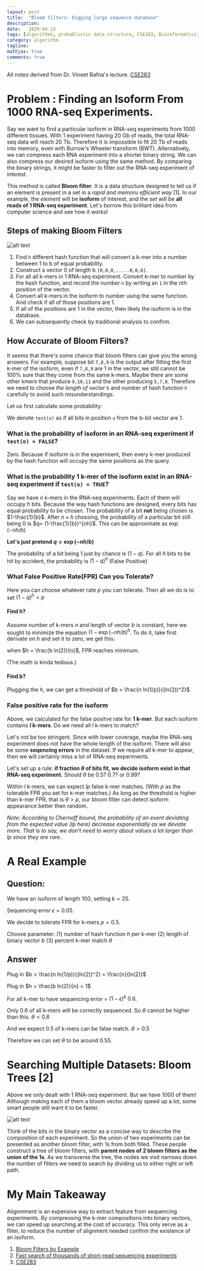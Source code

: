 ```yaml
---
layout: post
title:  "Bloom filters: Digging large sequence database"
description: 
date:   2020-04-23
tags: [algorithms, probablistic data structure, CSE283, Bioinformatics]
category: algorithm
tagline: 
mathjax: true
comments: true
---
```

All notes derived from Dr. Vineet Bafna's lecture. [CSE283](https://www.dropbox.com/s/2zpulpceqh6m0i5/BloomFiltersSketching.pptx?dl=0)

# Problem : Finding an Isoform From 1000 RNA-seq Experiments.

Say we want to find a particular isoform in RNA-seq experiments from 1000 different tissues. With 1 experiment having 20 Gb of reads, the total RNA-seq data will reach 20 Tb. Therefore it is impossible to fit 20 Tb of reads into memory, even with Burrow's Wheeler transform (BWT). Alternatively, we can compress each RNA experiment into a shorter binary string. We can also compress our desired isoform using the same method. By comparing the binary strings, it might be faster to filter out the RNA-seq experiment of interest.

This method is called **Bloom filter**. It is a data structure designed to tell us if an element is present in a set in a *rapid and memoru efficient way* [1]. In our example, the *element* will be **isoform** of interest, and the *set* will be **all reads of 1 RNA-seq experiment**. Let's borrow this brilliant idea from computer science and see how it works!



## Steps of making Bloom Filters
![alt text](/assets/img/bloom1.jpg)
 1. Find `h` different hash function that will convert a k-mer into a number between 1 to b of equal probability.
 2. Construct a vector 0 of length b `[0,0,0,.....0,0,0]`. 
 3. For all all k-mers in 1 RNA-seq experiment. Convert k-mer to number by the hash function, and record the number `n` by writing an `1` in the nth position of the vector.
 4. Convert all k-mers in the isoform to number using the same function. And check if all of those positions are 1.
 5. If all of the positions are 1 in the vector, then likely the isoform is in the database.
 6. We can subsequently check by traditional analysis to confirm.

## How Accurate of Bloom Filters?

It seems that there's some chance that bloom filters can give you the wrong answers. For example, suppose bit `7,8,9` is the output after fitting the first k-mer of the isoform, even if `7,8,9` are 1 in the vector, we still cannot be 100% sure that they come from the same k-mers. Maybe there are some other kmers that produce `9,10,11` and the other producing `5,7,8`. Therefore we need to choose *the length of vector* `b` and number of hash function `h` carefully to avoid such misunderstandings.

Let us first calculate some probability:

We denote `test(o)` as if all bits in position `o` from the b-bit vector are 1. 

### What is the probability of isoform in an RNA-seq experiment if `test(o) = FALSE`?

Zero. Because if isoform is in the experiment, then every k-mer produced by the hash function will occupy the same positions as the query.

### What is the probability 1 k-mer of the isoform exist in an RNA-seq experiment if `test(o) = TRUE`?

Say we have $n$ k-mers in the RNA-seq experiments. Each of them will occupy $h$ bits. Because the way hash functions are designed, every bits has equal probability to be chosen. The probability of a bit **not** being chosen is $1-\frac{1}{b}$. After $n \times h$ chossing, the probability of a particular bit still being 0 is $q= (1-\frac{1}{b})^{nh}$. This can be approximate as $\exp(-nh/b)$

**Let's just pretend $q = \exp(-nh/b)$**

The probability of a bit being 1 just by chance is $(1-q)$. For all $h$ bits to be hit by accident, the probability is $(1-q)^h$ (False Positive)

### What False Positive Rate(FPR) Can you Tolerate?

Here you can choose whatever rate $p$ you can tolerate.
Then all we do is to set $(1-q)^h < p$

#### Find h?

Assume number of k-mers $n$ and length of vector $b$ is constant, here we sought to minimize the equation $(1-\exp(-nh/b)^h$. To do it, take first derivate on $h$ and set it to zero, we get this:

when $h = \frac{b ln(2)}{n}$, FPR reaches minimum.

(The math is kinda tedious.)

#### Find b?

Plugging the $h$, we can get a threshold of $b > \frac{n ln(1/p)}{(ln(2))^2}$

### False positive rate for the isoform

Above, we calculated for the false positve rate for **1 k-mer**. But each isoform contains **$l$ k-mers**. Do we need all $l$ k-mers to match? 

Let's not be too stringent. Since with lower coverage, maybe the RNA-seq experiment does not have the whole length of the isoform. There will also be some **seqencing errors** in the dataset. If we require all k-mer to appear, then we will certainly miss a lot of RNA-seq experiments. 

Let's set up a rule: **if fraction $\theta$ of bits fit, we decide isoform exist in that RNA-seq experiment.** Should $\theta$ be 0.5? 0.7? or 0.99?

Within $l$ k-mers, we can expect $lp$ false k-mer matches. (With $p$ as the tolerable FPR you set for k-mer matches.) As long as the threshold is higher than k-mer FPR, that is $\theta > p$, our bloom filter can detect isoform appearance better then random.

*Note: According to Chernoff bound, the probability of an event deviating from the expected value ($lp$ here) decrease exponentially as we deviate more. That is to say, we don't need to worry about values a lot larger than $lp$ since they are rare.*


# A Real Example

## Question:
We have an isoform of length $100$, setting $k=25$.

Sequencing error $\epsilon=0.05$.

We decide to tolerate FPR for k-mers $p=0.5$.

Choose parameter: (1) number of hash function $h$ per k-mer (2) length of binary vector $b$ (3) percent k-mer match $\theta$

## Answer

Plug in $b > \frac{n ln(1/p)}{(ln(2))^2} = \frac{n}{ln(2)}$

Plug in $h = \frac{b ln(2)}{n} = 1$

For all k-mer to have sequencing error = $(1-\epsilon)^k ~ 0.6$. 

Only $0.6$ of all k-mers will be correctly sequenced. So $\theta$ cannot be higher than this. $\theta < 0.6$

And we expect $0.5$ of k-mers can be false match. $\theta > 0.5$

Therefore we can set $\theta$ to be around $0.55$.

# Searching Multiple Datasets: Bloom Trees [2]

Above we only dealt with 1 RNA-seq experiment. But we have $1000$ of them! Although making each of them a bloom vector already speed up a lot, some smart people still want it to be faster. 

![alt text](/assets/img/bloom2.jpg)

Think of the bits in the binary vector as a concise way to describe the composition of each experiment. So the union of two experiments can be presented as another bloom filter, with 1s from both filled. These people construct a tree of bloom filters, with **parent nodes of 2 bloom filters as the union of the 1s**. As we transverse the tree, the nodes we visit narrows down the number of filters we need to search by dividing us to either right or left path.

# My Main Takeaway
Alignmment is an expensive way to extract feature from sequencing experiments. By compressing the k-mer compositions into binary vectors, we can speed up searching at the cost of accuracy. This only serve as a filter, to reduce the number of alignment needed confirm the existence of an isoform.


1. [Bloom Filters by Example](https://llimllib.github.io/bloomfilter-tutorial/)
2. [Fast search of thousands of short-read sequencing experiments](https://www.nature.com/articles/nbt.3442)
3. [CSE283](http://proteomics.ucsd.edu/vbafna/teaching-2/data-wrangling-in-bix/)
